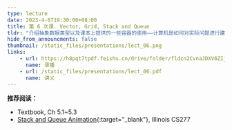 ```yaml
---
type: lecture
date: 2023-4-6T19:30:00+08:00
title: 第 6 次课. Vector, Grid, Stack and Queue
tldr: "介绍抽象数据类型以及课本上提供的一些容器的使用——计算机是如何对实际问题进行建模的？"
hide_from_announcments: false
thumbnail: /static_files/presentations/lect_06.png
links:
    - url: https://h8pqt7tpdf.feishu.cn/drive/folder/fldcn2CvnaJDXV6ZIjPGVVSacrd
      name: 录播
    - url: /static_files/presentations/lect_06.pdf
      name: 讲义
---
```


**推荐阅读：**

- Textbook, Ch 5.1~5.3
- [Stack and Queue Animation](/static_files/stack_queue/Queues_and_Stacks.html){:target="_blank"}, Illinois CS277
